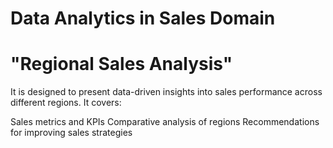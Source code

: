 # Data Analytics in Sales Domain

# "Regional Sales Analysis" 
It is designed to present data-driven insights into sales performance across different regions. It covers:

Sales metrics and KPIs
Comparative analysis of regions
Recommendations for improving sales strategies
